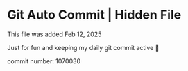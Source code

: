 # Git Auto Commit | Hidden File

This file was added Feb 12, 2025

Just for fun and keeping my daily git commit active 🤪

commit number: 1070030
